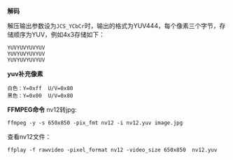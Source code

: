 **解码**

解压输出参数设为`JCS_YCbCr`时，输出的格式为YUV444，每个像素三个字节，存储顺序为YUV，例如4x3存储如下：

```
YUVYUVYUVYUV
YUVYUVYUVYUV
YUVYUVYUVYUV
```
**yuv补充像素**

```
白色：Y=0xff  U/V=0x80
黑色：Y=0x00  U/V=0x80
```

**FFMPEG命令**
nv12转jpg:

```shell
ffmpeg -y -s 650x850 -pix_fmt nv12 -i nv12.yuv image.jpg
```
查看nv12文件：
```shell
ffplay -f rawvideo -pixel_format nv12 -video_size 650x850  nv12.yuv 
```